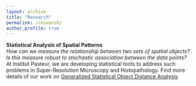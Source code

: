 ```yaml
---
layout: archive
title: "Research"
permalink: /research/
author_profile: true
---
```


**Statistical Analysis of Spatial Patterns** <br>
<i>How can we measure the relationship between two sets of spatial objects?</i> <i>Is this measure robust to stochastic association between the data points? </i>
At Institut Pasteur, we are developing statistical tools to address such problems in Super-Resolution Microscopy and Histopathology. Find more details of our work on [Generalized Statistical Object Distance Analysis](http://suvadip21.github.io/_portfolio/gsoda.md)
